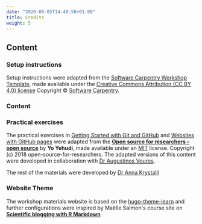```yaml
---
date: "2020-08-05T14:40:58+01:00"
title: Credits
weight: 5
---
```


## Content

### Setup instructions

Setup instructions were adapted from the [Software Carpentry Workshop Template](https://carpentries.github.io/workshop-template/), made available under the [Creative Commons Attribution (CC BY 4.0) license](https://creativecommons.org/licenses/by/4.0/) Copyright © [Software Carpentry](https://software-carpentry.org/).

### Content

### Practical exercises

The practical exercises in [Getting Started with Git and GitHub](01-getting-started-with-git-and-github/) and [Websites with GitHub pages](02-websites-with-github-pages/) were adapted from the [**Open source for researchers - open source**](https://github.com/open-source-for-researchers/open-source-workshop) by **Yo Yehudi**, made available under an [MIT](https://github.com/open-source-for-researchers/open-source-workshop/blob/master/LICENSE) license. Copyright (c) 2018 open-source-for-researchers. The adapted versions of this content were developed in collaboration with [Dr Augustinos Vouros](https://avouros.github.io/).

The rest of the materials were developed by [Dr Anna Krystalli](https://github.com/annakrystalli)
### Website Theme

The workshop materials website is based on the [hugo-theme-learn](https://github.com/matcornic/hugo-theme-learn) and further configurations were inspired by Maëlle Salmon's course site on [**Scientific blogging with R Markdown**](https://github.com/maelle/rmd-blogging-course)
